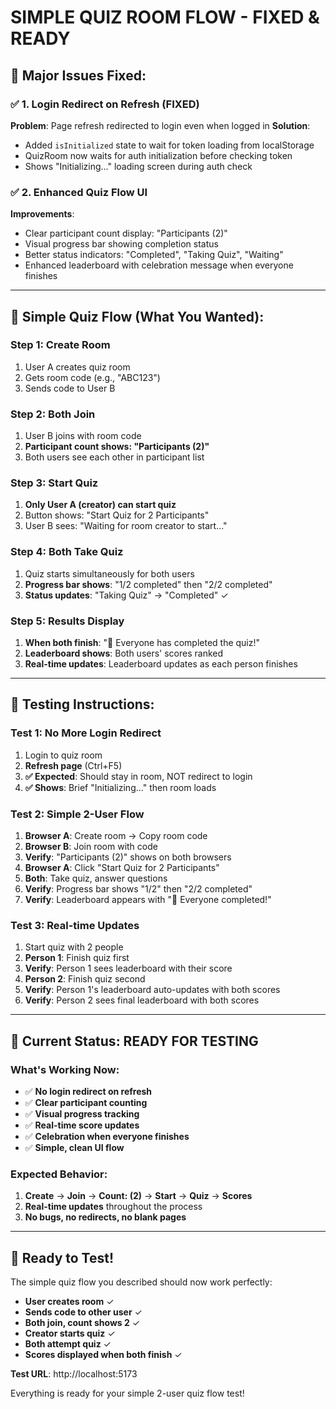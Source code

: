 # SIMPLE QUIZ ROOM FLOW - FIXED & READY 

## 🔧 **Major Issues Fixed:**

### ✅ **1. Login Redirect on Refresh (FIXED)**
**Problem**: Page refresh redirected to login even when logged in
**Solution**: 
- Added `isInitialized` state to wait for token loading from localStorage
- QuizRoom now waits for auth initialization before checking token
- Shows "Initializing..." loading screen during auth check

### ✅ **2. Enhanced Quiz Flow UI**
**Improvements**:
- Clear participant count display: "Participants (2)"
- Visual progress bar showing completion status
- Better status indicators: "Completed", "Taking Quiz", "Waiting" 
- Enhanced leaderboard with celebration message when everyone finishes

---

## 🎯 **Simple Quiz Flow (What You Wanted):**

### **Step 1: Create Room**
1. User A creates quiz room 
2. Gets room code (e.g., "ABC123")
3. Sends code to User B

### **Step 2: Both Join**
1. User B joins with room code
2. **Participant count shows: "Participants (2)"**
3. Both users see each other in participant list

### **Step 3: Start Quiz**
1. **Only User A (creator) can start quiz**
2. Button shows: "Start Quiz for 2 Participants"
3. User B sees: "Waiting for room creator to start..."

### **Step 4: Both Take Quiz**
1. Quiz starts simultaneously for both users
2. **Progress bar shows**: "1/2 completed" then "2/2 completed"
3. **Status updates**: "Taking Quiz" → "Completed" ✓

### **Step 5: Results Display**
1. **When both finish**: "🎉 Everyone has completed the quiz!"
2. **Leaderboard shows**: Both users' scores ranked
3. **Real-time updates**: Leaderboard updates as each person finishes

---

## 🧪 **Testing Instructions:**

### **Test 1: No More Login Redirect**
1. Login to quiz room
2. **Refresh page** (Ctrl+F5)
3. **✅ Expected**: Should stay in room, NOT redirect to login
4. **✅ Shows**: Brief "Initializing..." then room loads

### **Test 2: Simple 2-User Flow**
1. **Browser A**: Create room → Copy room code
2. **Browser B**: Join room with code
3. **Verify**: "Participants (2)" shows on both browsers
4. **Browser A**: Click "Start Quiz for 2 Participants"  
5. **Both**: Take quiz, answer questions
6. **Verify**: Progress bar shows "1/2" then "2/2 completed"
7. **Verify**: Leaderboard appears with "🎉 Everyone completed!"

### **Test 3: Real-time Updates**
1. Start quiz with 2 people
2. **Person 1**: Finish quiz first
3. **Verify**: Person 1 sees leaderboard with their score
4. **Person 2**: Finish quiz second
5. **Verify**: Person 1's leaderboard auto-updates with both scores
6. **Verify**: Person 2 sees final leaderboard with both scores

---

## 🎉 **Current Status: READY FOR TESTING**

### **What's Working Now:**
- ✅ **No login redirect on refresh**
- ✅ **Clear participant counting** 
- ✅ **Visual progress tracking**
- ✅ **Real-time score updates**
- ✅ **Celebration when everyone finishes**
- ✅ **Simple, clean UI flow**

### **Expected Behavior:**
1. **Create** → **Join** → **Count: (2)** → **Start** → **Quiz** → **Scores**
2. **Real-time updates** throughout the process
3. **No bugs, no redirects, no blank pages**

---

## 🚀 **Ready to Test!**

The simple quiz flow you described should now work perfectly:
- **User creates room** ✓
- **Sends code to other user** ✓  
- **Both join, count shows 2** ✓
- **Creator starts quiz** ✓
- **Both attempt quiz** ✓
- **Scores displayed when both finish** ✓

**Test URL**: http://localhost:5173

Everything is ready for your simple 2-user quiz flow test!
